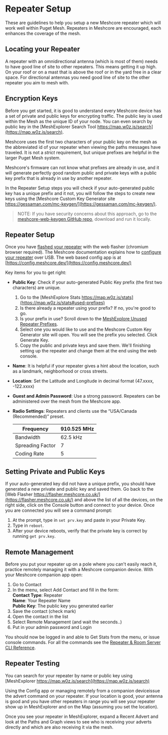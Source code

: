 # Repeater Setup

These are guidelines to help you setup a new Meshcore repeater which will work well within Puget Mesh. Repeaters in Meshcore are encouraged, each enhances the coverage of the mesh.

## Locating your Repeater

A repeater with an omnidirectional antenna (which is most of them) needs to have good line of site to other repeaters. This means getting it up high. On your roof or on a mast that is above the roof or in the yard free in a clear space. For directional antennas you need good line of site to the other repeater you aim to mesh with.

## Encryption Keys

Before you get started, it is good to understand every Meshcore device has a set of private and public keys for encrypting traffic.  The public key is used within the Mesh as the unique ID of your node. You can even search by public key in the [MeshExplorer Search Tool https://map.w0z.is/search](https://map.w0z.is/search).

Meshcore uses the first two characters of your public key on the mesh as the abbreviated id of your repeater when viewing the paths messages have traveled. It is not a _strict_ requirement, but unique prefixes are helpful in the larger Puget Mesh system.

Meshcore's firmware can not know what prefixes are already in use, and it will generate perfectly good random public and private keys with a public key prefix that is already in use by another repeater.

In the Repeater Setup steps you will check if your auto-generated public key has a unique prefix and it not, you will follow the steps to create new keys using the [Meshcore Custom Key Generator site https://gessaman.com/mc-keygen/](https://gessaman.com/mc-keygen/).

>NOTE: If you have security concerns about this approach, go to the [meshcore-web-keygen GitHub repo](https://github.com/agessaman/meshcore-web-keygen), download and run it locally.

## Repeater Setup

Once you have [flashed your repeater](https://flasher.meshcore.co.uk/) with the web flasher (chromium browser required). The Meshcore documentation explains how to [configure your repeater](https://github.com/meshcore-dev/MeshCore/blob/main/docs/faq.md#31-q-how-do-you-configure-a-repeater-or-a-room-server) over USB.  The web based config app is at [https://config.meshcore.dev/](https://config.meshcore.dev/)

Key items for you to get right:

- **Public Key**: Check if your auto-generated Public Key prefix (the first two characters) are unique.

  1. Go to the [MeshExplore Stats https://map.w0z.is/stats](https://map.w0z.is/stats#used-prefixes)
  2. Is there already a repeater using your prefix? If no, you're good to go.
  3. Is your prefix in use? Scroll down to the [MeshExplore Unused Repeater Prefixes](https://map.w0z.is/stats#unused-prefixes).
  4. Select one you would like to use and the Meshcore Custom Key Generator site will open. You will see the prefix you selected. Click Generate Key.
  5. Copy the public and private keys and save them. We'll finishing setting up the repeater and change them at the end using the web console.

- **Name**: It is helpful if your repeater gives a hint about the location, such as a landmark, neighborhood or cross streets.
- **Location**: Set the Latitude and Longitude in decimal format (47.xxxx, -122.xxxx)
- **Guest and Admin Password**: Use a strong password. Repeaters can be administered over the mesh from the Meshcore app.
- **Radio Settings**: Repeaters and clients use the “USA/Canada (Recommended)” preset.

    Frequency | 910.525 MHz
    -- | --
    Bandwidth | 62.5 kHz
    Spreading Factor | 7
    Coding Rate | 5

## Setting Private and Public Keys

If your auto-generated key did not have a unique prefix, you should have generated a new private and public key and saved them. Go back to the [Web Flasher https://flasher.meshcore.co.uk/](https://flasher.meshcore.co.uk/) and above the list of all the devices, on the right side, click on the Console button and connect to your device. Once you are connected you will see a command prompt:

  1. At the prompt, type in `set prv.key` and paste in your Private Key.
  2. Type in `reboot`.
  3. After your device reboots, verify that the private key is correct by running `get prv.key`.

## Remote Management

Before you put your repeater up on a pole where you can't easily reach it, practice remotely managing it with a Meshcore companion device. With your Meshcore companion app open:

1. Go to Contact
2. In the menu, select Add Contact and fill in the form:  
    **Contact Type**: Repeater  
    **Name**: Your Repeater Name  
    **Public Key**: The public key you generated earlier  
3. Save the contact (check mark)  
4. Open the contact in the list
5. Select Remote Management (and wait the seconds..)
6. Put in your admin password and Login

You should now be logged in and able to Get Stats from the menu, or issue console commands. For all the commands see the [Repeater & Room Server CLI Reference](https://github.com/meshcore-dev/MeshCore/wiki/Repeater-&-Room-Server-CLI-Reference).

## Repeater Testing

You can search for your repeater by name or public key using [MeshExplorer https://map.w0z.is/search](https://map.w0z.is/search)

Using the Config app or managing remotely from a companion deviceissue the advert command on your repeater. If your location is good, your antenna is good and you have other repeaters in range you will see your repeater show up in MeshExplorer and on the Map (assuming you set the location).

Once you see your repeater in MeshExplorer, expand a Recent Advert and look at the Paths and Graph views to see who is receiving your adverts directly and which are also receiving it via the mesh.
